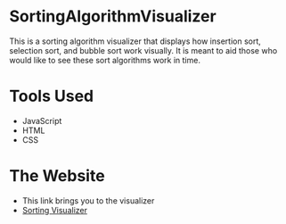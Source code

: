 # SortingAlgorithmVisualizer
This is a sorting algorithm visualizer that displays how insertion sort, selection sort, and bubble sort work visually.
It is meant to aid those who would like to see these sort algorithms work in time.

# Tools Used
* JavaScript
* HTML
* CSS

# The Website
* This link brings you to the visualizer
* [Sorting Visualizer](https://amarhadzic.github.io/SortingAlgorithmVisualizer/)
